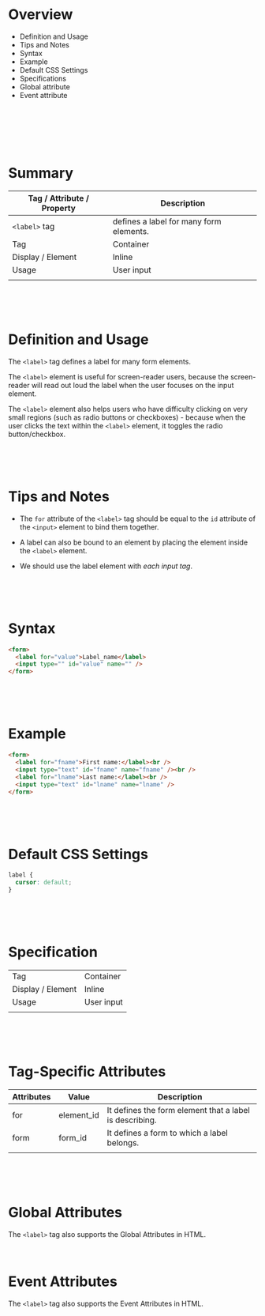 # Overview

- Definition and Usage
- Tips and Notes
- Syntax
- Example
- Default CSS Settings
- Specifications
- Global attribute
- Event attribute

&nbsp;

&nbsp;

&nbsp;

# Summary

| Tag / Attribute / Property | Description                             |
| -------------------------- | --------------------------------------- |
| `<label>` tag             | defines a label for many form elements. |
| Tag                        | Container                               |
| Display / Element          | Inline                                  |
| Usage                      | User input                              |
|                            |                                         |

&nbsp;

&nbsp;

# Definition and Usage

The `<label>` tag defines a label for many form elements.

The `<label>` element is useful for screen-reader users, because the screen-reader will read out loud the label when the user focuses on the input element.

The `<label>` element also helps users who have difficulty clicking on very small regions (such as radio buttons or checkboxes) - because when the user clicks the text within the `<label>` element, it toggles the radio button/checkbox.

&nbsp;

&nbsp;

# Tips and Notes

- The `for` attribute of the `<label>` tag should be equal to the `id` attribute of the `<input>` element to bind them together.

- A label can also be bound to an element by placing the element inside the `<label>` element.

- We should use the label element with _each input tag_.

&nbsp;

&nbsp;

# Syntax

```html
<form>
  <label for="value">Label_name</label>
  <input type="" id="value" name="" />
</form>
```

&nbsp;

&nbsp;

# Example

```html
<form>
  <label for="fname">First name:</label><br />
  <input type="text" id="fname" name="fname" /><br />
  <label for="lname">Last name:</label><br />
  <input type="text" id="lname" name="lname" />
</form>
```

&nbsp;

&nbsp;

# Default CSS Settings

```css
label {
  cursor: default;
}
```

&nbsp;

&nbsp;

# Specification

|                   |            |
| ----------------- | ---------- |
| Tag               | Container  |
| Display / Element | Inline     |
| Usage             | User input |
|                   |            |

&nbsp;

&nbsp;

# Tag-Specific Attributes

| Attributes | Value      | Description                                             |
| ---------- | ---------- | ------------------------------------------------------- |
| for        | element_id | It defines the form element that a label is describing. |
| form       | form_id    | It defines a form to which a label belongs.             |
|            |            |                                                         |

&nbsp;

&nbsp;

# Global Attributes

The `<label>` tag also supports the Global Attributes in HTML.

&nbsp;

# Event Attributes

The `<label>` tag also supports the Event Attributes in HTML.
